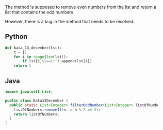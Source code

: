 The method is supposed to remove even numbers from the list and return a list that contains the odd numbers.

However, there is a bug in the method that needs to be resolved.

## Python
```python
def kata_13_december(lst):
    t = []
    for i in range(len(lst)): 
        if lst[i]%2==1: t.append(lst[i])
    return t
```

## Java
```java
import java.util.List;

public class Kata13December {
  public static List<Integer> filterOddNumber(List<Integer> listOfNumbers) {
    listOfNumbers.removeIf(n -> n % 2 == 0);
    return listOfNumbers;
  }
}
```